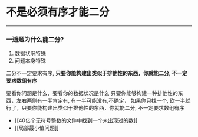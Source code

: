# 不是必须有序才能二分

---
### 一道题为什么能二分?
1) 数据状况特殊
2) 问题本身特殊

二分不一定要求有序, **只要你能构建出类似于排他性的东西，你就能二分, 不一定要求数组有序**

要看你问题是什么，要看你的数据状况是什么
只要你能够构建一种排他性的东西，左右两侧有一半肯定有, 有一半可能没有,不确定，
如果你只找一个, 砍一半就行了，只要你能构建出类似于排他性的东西，你就能二分, 不一定要求数组有序  


- [[40亿个无符号整数的文件中找到一个未出现过的数]]
- [[局部最小值问题]]







